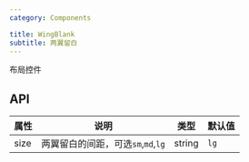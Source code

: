 ```yaml
---
category: Components

title: WingBlank
subtitle: 两翼留白
---
```


布局控件

## API

属性 | 说明 | 类型 | 默认值
----|-----|------|------
| size    | 两翼留白的间距，可选`sm`,`md`,`lg`  | string |  `lg`  |
